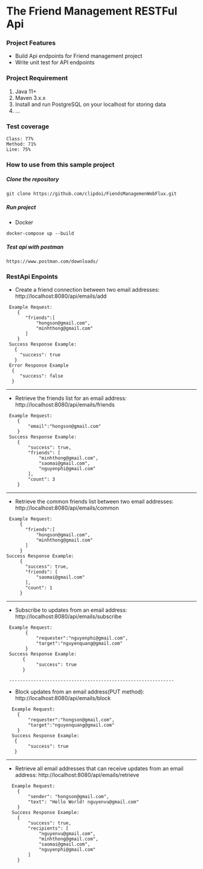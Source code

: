 # The Friend Management RESTFul Api

### Project Features

* Build Api endpoints for Friend management project
* Write unit test for API endpoints

### Project Requirement
1. Java 11+
2. Maven 3.x.x
3. Install and run PostgreSQL on your localhost for storing data
4. ...

### Test coverage
    Class: 77%
    Method: 71%
    Line: 75%

### How to use from this sample project
##### Clone the repository
```
git clone https://github.com/clipdoi/FiendsManagemenWebFlux.git
```
##### Run project

* Docker
```
docker-compose up --build
```

##### Test api with postman
```
https://www.postman.com/downloads/
```

### RestApi Enpoints

* Create a friend connection between two email addresses: http://localhost:8080/api/emails/add
 ````
  Example Request:
     {
        "friends":[
            "hongson@gmail.com",
            "minhthong@gmail.com"
        ]
     }
  Success Response Example:
    {
      "success": true
    }
  Error Response Example
   {
      "success": false
   }
   ````
  -------------------------------------------------------------

* Retrieve the friends list for an email address: http://localhost:8080/api/emails/friends
````
 Example Request:
    {
        "email":"hongson@gmail.com"
    }
 Success Response Example:
    {
        "success": true,
        "friends": [
            "minhthong@gmail.com",
            "saomai@gmail.com",
            "nguyenphi@gmail.com"
        ],
        "count": 3
    }

 ````
 -------------------------------------------------------------

* Retrieve the common friends list between two email addresses: http://localhost:8080/api/emails/common
 ````
  Example Request:
      {
        "friends":[
            "hongson@gmail.com",
            "minhthong@gmail.com"
        ]
      }
 Success Response Example:
      {
        "success": true,
        "friends": [
            "saomai@gmail.com"
        ],
        "count": 1
      }

  ````
  -------------------------------------------------------------

* Subscribe to updates from an email address: http://localhost:8080/api/emails/subscribe
 ````
  Example Request:
        {
            "requester":"nguyenphi@gmail.com",
            "target":"nguyenquang@gmail.com"
        }
  Success Response Example:
       {
            "success": true
       }

  -------------------------------------------------------------
````
* Block updates from an email address(PUT method): http://localhost:8080/api/emails/block
````
  Example Request:
    {   
        "requester":"hongson@gmail.com",
        "target":"nguyenquang@gmail.com"
    } 
  Success Response Example:
   {
        "success": true
   }

   ````
  -------------------------------------------------------------

* Retrieve all email addresses that can receive updates from an email address: http://localhost:8080/api/emails/retrieve
````
  Example Request:
    {
        "sender": "hongson@gmail.com",
        "text": "Hello World! nguyenvu@gmail.com"
    }
  Success Response Example:
    {
        "success": true,
        "recipients": [
            "nguyenvu@gmail.com",
            "minhthong@gmail.com",
            "saomai@gmail.com",
            "nguyenphi@gmail.com"
        ]
    }
 
````